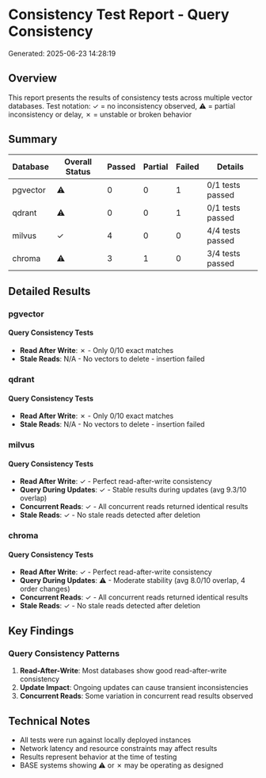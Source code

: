 # Consistency Test Report - Query Consistency
Generated: 2025-06-23 14:28:19

## Overview
This report presents the results of consistency tests across multiple vector databases.
Test notation: ✓ = no inconsistency observed, ⚠ = partial inconsistency or delay, ✗ = unstable or broken behavior

## Summary

| Database | Overall Status | Passed | Partial | Failed | Details |
|----------|---------------|---------|---------|---------|----------|
| pgvector | ⚠ | 0 | 0 | 1 | 0/1 tests passed |
| qdrant | ⚠ | 0 | 0 | 1 | 0/1 tests passed |
| milvus | ✓ | 4 | 0 | 0 | 4/4 tests passed |
| chroma | ⚠ | 3 | 1 | 0 | 3/4 tests passed |

## Detailed Results

### pgvector

#### Query Consistency Tests

- **Read After Write**: ✗ - Only 0/10 exact matches
- **Stale Reads**: N/A - No vectors to delete - insertion failed

### qdrant

#### Query Consistency Tests

- **Read After Write**: ✗ - Only 0/10 exact matches
- **Stale Reads**: N/A - No vectors to delete - insertion failed

### milvus

#### Query Consistency Tests

- **Read After Write**: ✓ - Perfect read-after-write consistency
- **Query During Updates**: ✓ - Stable results during updates (avg 9.3/10 overlap)
- **Concurrent Reads**: ✓ - All concurrent reads returned identical results
- **Stale Reads**: ✓ - No stale reads detected after deletion

### chroma

#### Query Consistency Tests

- **Read After Write**: ✓ - Perfect read-after-write consistency
- **Query During Updates**: ⚠ - Moderate stability (avg 8.0/10 overlap, 4 order changes)
- **Concurrent Reads**: ✓ - All concurrent reads returned identical results
- **Stale Reads**: ✓ - No stale reads detected after deletion

## Key Findings

### Query Consistency Patterns

1. **Read-After-Write**: Most databases show good read-after-write consistency
2. **Update Impact**: Ongoing updates can cause transient inconsistencies
3. **Concurrent Reads**: Some variation in concurrent read results observed

## Technical Notes

- All tests were run against locally deployed instances
- Network latency and resource constraints may affect results
- Results represent behavior at the time of testing
- BASE systems showing ⚠ or ✗ may be operating as designed

